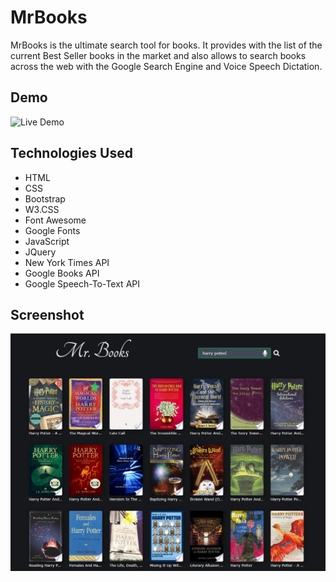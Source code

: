 # MrBooks

MrBooks is the ultimate search tool for books. It provides with the list of the current Best Seller books in the market and also allows to search books across the web with the Google Search Engine and Voice Speech Dictation.

## Demo

![Live Demo](https://krloslao.github.io/MrBooks/)

## Technologies Used 

- HTML
- CSS
- Bootstrap
- W3.CSS
- Font Awesome
- Google Fonts
- JavaScript
- JQuery
- New York Times API
- Google Books API
- Google Speech-To-Text API

## Screenshot

![screenshot](screenshots/screen1.PNG)
